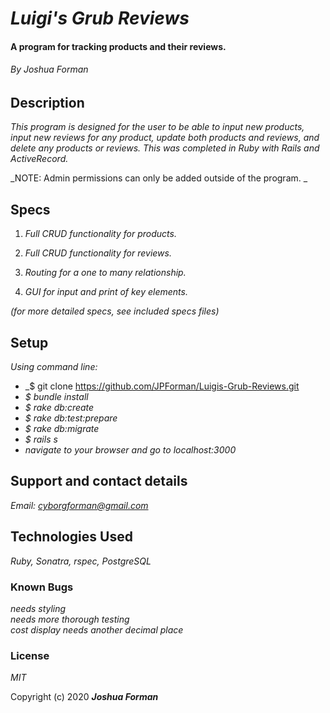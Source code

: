 # _Luigi's Grub Reviews_

#### A program for tracking products and their reviews.

###### By Joshua Forman

## Description

_This program is designed for the user to be able to input new products, input new reviews for any product, update both products and reviews, and delete any products or reviews. This was completed in Ruby with Rails and ActiveRecord._  

_NOTE: Admin permissions can only be added outside of the program. _


## Specs

1. _Full CRUD functionality for products._

2. _Full CRUD functionality for reviews._

3. _Routing for a one to many relationship._

4. _GUI for input and print of key elements._

_(for more detailed specs, see included specs files)_

## Setup

_Using command line:_
* _$ git clone https://github.com/JPForman/Luigis-Grub-Reviews.git
* _$ bundle install_
* _$ rake db:create_
* _$ rake db:test:prepare_
* _$ rake db:migrate_
* _$ rails s_
* _navigate to your browser and go to localhost:3000_

## Support and contact details

_Email: [cyborgforman@gmail.com](mailto:cyborgforman@gmail.com)_

## Technologies Used

_Ruby, Sonatra, rspec, PostgreSQL_


### Known Bugs
_needs styling_  
_needs more thorough testing_  
_cost display needs another decimal place_  

### License

*MIT*

Copyright (c) 2020 **_Joshua Forman_**
